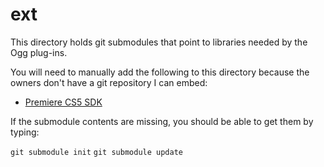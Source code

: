 ext
===

This directory holds git submodules that point to libraries needed by the Ogg plug-ins.

You will need to manually add the following to this directory because the owners don't have a git repository I can embed:

* [Premiere CS5 SDK](http://www.adobe.com/devnet/premiere/sdk/cs5.html)
 
If the submodule contents are missing, you should be able to get them by typing:

`git submodule init`
`git submodule update`